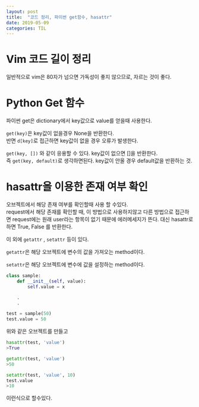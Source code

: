 ```yaml
---
layout: post
title:  "코드 정리, 파이썬 get함수, hasattr"
date: 2019-05-09
categories: TIL
---
```

# Vim 코드 길이 정리
일반적으로 vim은 80자가 넘으면 가독성이 좋지 않으므로, 자르는 것이 좋다.  

# Python Get 함수
파이썬 get은 dictionary에서 key값으로 value를 얻을때 사용한다.  

`get(key)`은 key값이 없을경우 None을 반환한다.  
반면 `d[key]`로 접근하면 key값이 없을 경우 오류가 발생한다.

`get(key, [])` 와 같이 응용할 수 있다. key값이 없으면 []을 반환한다.  
즉 `get(key, default)`로 생각하면된다. key값이 안올 경우 default값을 반환하는 것.  

# hasattr을 이용한 존재 여부 확인
오브젝트에서 해당 존재 여부를 확인할때 사용 할 수있다.  
request에서 해당 존재를 확인할 때, 이 방법으로 사용하지않고 다른 방법으로 접근하면 request에는 원래 user라는 항목이 없기 때문에 에러메세지가 뜬다. 대신 hasattr로 하면 True, False 를 반환한다.

이 외에 `getattr` , `setattr` 등이 있다.

`getattr`은 해당 오브젝트에 변수의 값을 가져오는 method이다.

`setattr`은 해당 오브젝트에 변수에 값을 설정하는 method이다.


```python
class sample:
    def __init__(self, value):
        self.value = x

	.
	.

test = sample(50)
test.value = 50
```

위와 같은 오브젝트를 만들고
```python
hasattr(test, 'value')
>True

getattr(test, 'value')
>50

setattr(test, 'value', 10)
test.value
>10
```
이런식으로 할수있다.

